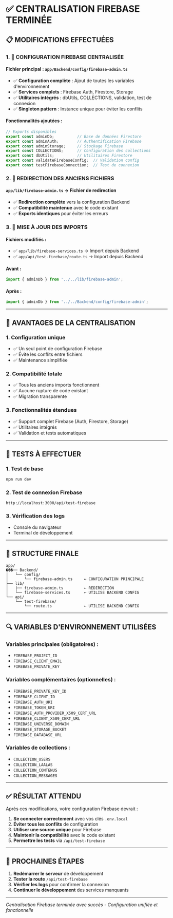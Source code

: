 # ✅ CENTRALISATION FIREBASE TERMINÉE

## 📋 MODIFICATIONS EFFECTUÉES

### 1. 🔧 **CONFIGURATION FIREBASE CENTRALISÉE**

#### Fichier principal : `app/Backend/config/firebase-admin.ts`
- ✅ **Configuration complète** : Ajout de toutes les variables d'environnement
- ✅ **Services complets** : Firebase Auth, Firestore, Storage
- ✅ **Utilitaires intégrés** : dbUtils, COLLECTIONS, validation, test de connexion
- ✅ **Singleton pattern** : Instance unique pour éviter les conflits

#### Fonctionnalités ajoutées :
```typescript
// Exports disponibles
export const adminDb;          // Base de données Firestore
export const adminAuth;        // Authentification Firebase
export const adminStorage;     // Stockage Firebase
export const COLLECTIONS;      // Configuration des collections
export const dbUtils;          // Utilitaires Firestore
export const validateFirebaseConfig;  // Validation config
export const testFirebaseConnection;  // Test de connexion
```

### 2. 🔄 **REDIRECTION DES ANCIENS FICHIERS**

#### `app/lib/firebase-admin.ts` → Fichier de redirection
- ✅ **Redirection complète** vers la configuration Backend
- ✅ **Compatibilité maintenue** avec le code existant
- ✅ **Exports identiques** pour éviter les erreurs

### 3. 🔗 **MISE À JOUR DES IMPORTS**

#### Fichiers modifiés :
- ✅ `app/lib/firebase-services.ts` → Import depuis Backend
- ✅ `app/api/test-firebase/route.ts` → Import depuis Backend

#### Avant :
```typescript
import { adminDb } from '../../lib/firebase-admin';
```

#### Après :
```typescript
import { adminDb } from '../../Backend/config/firebase-admin';
```

---

## 🎯 AVANTAGES DE LA CENTRALISATION

### 1. **Configuration unique**
- ✅ Un seul point de configuration Firebase
- ✅ Évite les conflits entre fichiers
- ✅ Maintenance simplifiée

### 2. **Compatibilité totale**
- ✅ Tous les anciens imports fonctionnent
- ✅ Aucune rupture de code existant
- ✅ Migration transparente

### 3. **Fonctionnalités étendues**
- ✅ Support complet Firebase (Auth, Firestore, Storage)
- ✅ Utilitaires intégrés
- ✅ Validation et tests automatiques

---

## 🚀 TESTS À EFFECTUER

### 1. **Test de base**
```bash
npm run dev
```

### 2. **Test de connexion Firebase**
```
http://localhost:3000/api/test-firebase
```

### 3. **Vérification des logs**
- Console du navigateur
- Terminal de développement

---

## 📁 STRUCTURE FINALE

```
app/
���── Backend/
│   └── config/
│       └── firebase-admin.ts     ← CONFIGURATION PRINCIPALE
├── lib/
│   ├── firebase-admin.ts         ← REDIRECTION
│   └── firebase-services.ts      ← UTILISE BACKEND CONFIG
└── api/
    └── test-firebase/
        └── route.ts              ← UTILISE BACKEND CONFIG
```

---

## 🔍 VARIABLES D'ENVIRONNEMENT UTILISÉES

### Variables principales (obligatoires) :
- `FIREBASE_PROJECT_ID`
- `FIREBASE_CLIENT_EMAIL`
- `FIREBASE_PRIVATE_KEY`

### Variables complémentaires (optionnelles) :
- `FIREBASE_PRIVATE_KEY_ID`
- `FIREBASE_CLIENT_ID`
- `FIREBASE_AUTH_URI`
- `FIREBASE_TOKEN_URI`
- `FIREBASE_AUTH_PROVIDER_X509_CERT_URL`
- `FIREBASE_CLIENT_X509_CERT_URL`
- `FIREBASE_UNIVERSE_DOMAIN`
- `FIREBASE_STORAGE_BUCKET`
- `FIREBASE_DATABASE_URL`

### Variables de collections :
- `COLLECTION_USERS`
- `COLLECTION_LAALAS`
- `COLLECTION_CONTENUS`
- `COLLECTION_MESSAGES`

---

## ✅ RÉSULTAT ATTENDU

Après ces modifications, votre configuration Firebase devrait :

1. **Se connecter correctement** avec vos clés `.env.local`
2. **Éviter tous les conflits** de configuration
3. **Utiliser une source unique** pour Firebase
4. **Maintenir la compatibilité** avec le code existant
5. **Permettre les tests** via `/api/test-firebase`

---

## 🔧 PROCHAINES ÉTAPES

1. **Redémarrer le serveur** de développement
2. **Tester la route** `/api/test-firebase`
3. **Vérifier les logs** pour confirmer la connexion
4. **Continuer le développement** des services manquants

---

*Centralisation Firebase terminée avec succès - Configuration unifiée et fonctionnelle*